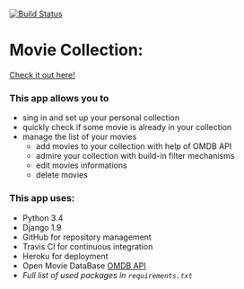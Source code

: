 [![Build Status](https://travis-ci.org/marcinowski/movies.svg?branch=master)](https://travis-ci.org/marcinowski/movies)

# Movie Collection: #

[Check it out here!](http://www.collectmovies.herokuapp.com/)

### This app allows you to ###
* sing in and set up your personal collection
* quickly check if some movie is already in your collection
* manage the list of your movies
    * add movies to your collection with help of OMDB API
    * admire your collection with build-in filter mechanisms
    * edit movies informations
    * delete movies

### This app uses: ###
* Python 3.4
* Django 1.9
* GitHub for repository management
* Travis CI for continuous integration
* Heroku for deployment
* Open Movie DataBase [OMDB API](http://www.omdbapi.com/)
* _Full list of used packages in `requirements.txt`_